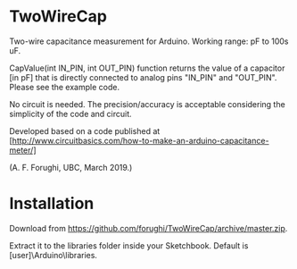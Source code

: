 # TwoWireCap
Two-wire capacitance measurement for Arduino. Working range: pF to 100s uF.

CapValue(int IN_PIN, int OUT_PIN) function returns the value of a capacitor [in pF] that is directly connected to analog pins "IN_PIN" and "OUT_PIN". Please see the example code.

No circuit is needed. The precision/accuracy is acceptable considering the simplicity of the code and circuit.

Developed based on a code published at [http://www.circuitbasics.com/how-to-make-an-arduino-capacitance-meter/]

(A. F. Forughi, UBC, March 2019.)

# Installation
Download from https://github.com/forughi/TwoWireCap/archive/master.zip.

Extract it to the libraries folder inside your Sketchbook. Default is [user]\Arduino\libraries.
